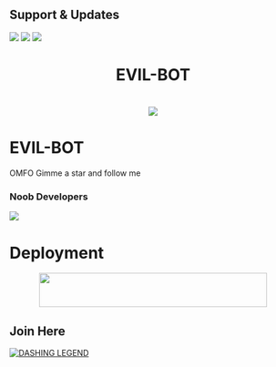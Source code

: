 ## Support & Updates 
<a href="https://t.me/HelpingHand_Support"><img src="https://img.shields.io/badge/Join-Group%20Support-blue.svg?style=for-the-badge&logo=Telegram"></a> <a href="https://t.me/EvilBotNews"><img src="https://img.shields.io/badge/Join-Updates%20Channel-blue.svg?style=for-the-badge&logo=Telegram"></a>
<a href="https://youtube.com/c/TrickyAbhi"><img src="https://img.shields.io/badge/Subscribe%20Channel-red.svg?style=for-the-badge&logo=Youtube"></a>
  

<h1 align="center"><b>EVIL-BOT</b></h1>

# <p align="center"><a href="https://github.com/DASHINGLEGENDXD/EVIL-BOT"><img src="https://github-readme-stats.vercel.app/api/pin?username=DASHINGLEGENDXD&show_icons=true&theme=dracula&hide_border=true&repo=EVIL-BOT"></a></p>
<p align="center">
    
    
# EVIL-BOT
OMFO Gimme a star and follow me
    
    
### Noob Developers 
  <a href="https://t.me/DASHINGLEGEND009"><img src="https://img.shields.io/badge/DASHING%20 LEGEND-Green.svg?style=for-the-badge&logo=Python"></a>
    
    
    
# Deployment
    
<p align="center"><a href="https://heroku.com/deploy?template=https://github.com/DASHINGLEGENDXD/EVIL-BOT"> <img src="https://img.shields.io/badge/Deploy%20To%20Heroku-purple?style=for-the-badge&logo=heroku" width="400" height="60"/></a></p>

## Join Here 
[![DASHING LEGEND](https://te.legra.ph/file/2f4c882becf087cb350c2.jpg)](https://telegram.me/ABOUT_DASHING_LEGEND)

